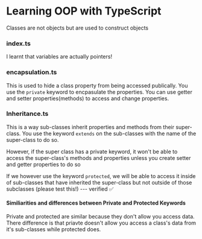 # Learning OOP with TypeScript
Classes are not objects but are used to construct objects

### index.ts
I learnt that variables are actually pointers!

### encapsulation.ts
This is used to hide a class property from being accessed publically. You use the `private` keyword to encpasulate the properties. You can use getter and setter properties(methods) to access and change properties. 

### Inheritance.ts
This is a way sub-classes inherit properties and methods from their super-class. You use the keyword `extends` on the sub-classes with the name of the super-class to do so. 

However, if the super class has a private keyword, it won't be able to access the super-class's methods and properties unless you create setter and getter properties to do so

If we however use the keyword `protected`, we will be able to access it inside of sub-classes that have inherited the super-class but not outside of those subclasses (please test this!) --- verified ✅

#### Similiarities and differences between Private and Protected Keywords
Private and protected are similar because they don't allow you access data. There difference is that priavte doesn't allow you access a class's data from it's sub-classes while protected does.